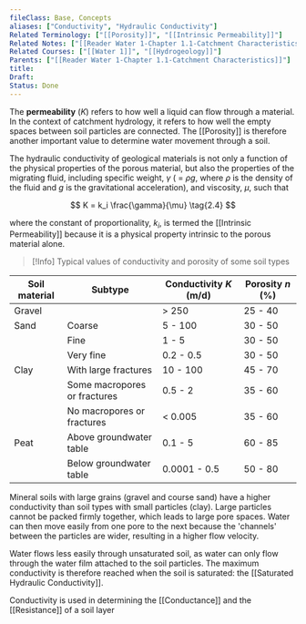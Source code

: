 ```yaml
---
fileClass: Base, Concepts
aliases: ["Conductivity", "Hydraulic Conductivity"]
Related Terminology: ["[[Porosity]]", "[[Intrinsic Permeability]]"]
Related Notes: ["[[Reader Water 1-Chapter 1.1-Catchment Characteristics]]", "[[Hiscock & Bense (2021)-Chapter 2]]"]
Related Courses: ["[[Water 1]]", "[[Hydrogeology]]"]
Parents: ["[[Reader Water 1-Chapter 1.1-Catchment Characteristics]]"]
title: 
Draft: 
Status: Done
---
```

The **permeability** ($K$) refers to how well a liquid can flow through a material. In the context of catchment hydrology, it refers to how well the empty spaces between soil particles are connected. The [[Porosity]] is therefore another important value to determine water movement through a soil.

The hydraulic conductivity of geological materials is not only a function of the physical properties of the porous material, but also the properties of the migrating fluid, including specific weight, $\gamma$ ( = $\rho g$, where $\rho$ is the density of the fluid and $g$ is the gravitational acceleration), and viscosity, $\mu$, such that 

$$
K = k_i \frac{\gamma}{\mu} \tag{2.4}
$$

where the constant of proportionality, $k_i$, is termed the [[Intrinsic Permeability]] because it is a physical property intrinsic to the porous material alone. 

>[!Info]
>Typical values of conductivity and porosity of some soil types
>
| Soil material | Subtype | Conductivity $K$ (m/d) | Porosity $n$ (%) |
| ---- | ---- | ---- | ---- |
| Gravel |  | > 250 | 25 - 40 |
| Sand | Coarse | 5 - 100 | 30 - 50 |
|  | Fine | 1 - 5 | 30 - 50 |
|  | Very fine | 0.2 - 0.5 | 30 - 50 |
| Clay | With large fractures | 10 - 100 | 45 - 70 |
|  | Some macropores or fractures | 0.5 - 2 | 35 - 60 |
|  | No macropores or fractures | < 0.005 | 35 - 60 |
| Peat | Above groundwater table | 0.1 - 5 | 60 - 85 |
|  | Below groundwater table | 0.0001 - 0.5 | 50 - 80 |

Mineral soils with large grains (gravel and course sand) have a higher conductivity than soil types with small particles (clay). Large particles cannot be packed firmly together, which leads to large pore spaces. Water can then move easily from one pore to the next because the 'channels' between the particles are wider, resulting in a higher flow velocity.

Water flows less easily through unsaturated soil, as water can only flow through the water film attached to the soil particles. The maximum conductivity is therefore reached when the soil is saturated: the [[Saturated Hydraulic Conductivity]].

Conductivity is used in determining the [[Conductance]] and the [[Resistance]] of a soil layer